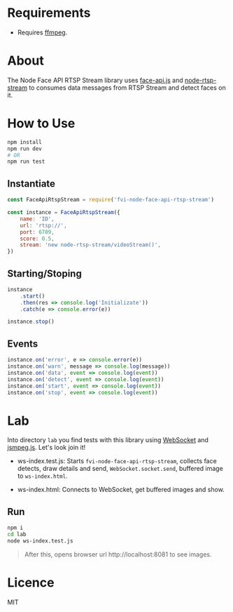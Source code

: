 # Requirements

-   Requires [ffmpeg](https://ffmpeg.org/).

# About

The Node Face API RTSP Stream library uses [face-api.js](https://justadudewhohacks.github.io/face-api.js/docs/index.html) and [node-rtsp-stream](https://github.com/kyriesent/node-rtsp-stream#readme) to consumes data messages from RTSP Stream and detect faces on it.

# How to Use

```bash
npm install
npm run dev
# OR
npm run test
```

## Instantiate

```javascript
const FaceApiRtspStream = require('fvi-node-face-api-rtsp-stream')

const instance = FaceApiRtspStream({
    name: 'ID',
    url: 'rtsp://',
    port: 6789,
    score: 0.5,
    stream: 'new node-rtsp-stream/videoStream()',
})
```

## Starting/Stoping

```javascript
instance
    .start()
    .then(res => console.log('Initializate'))
    .catch(e => console.error(e))

instance.stop()
```

## Events

```javascript
instance.on('error', e => console.error(e))
instance.on('warn', message => console.log(message))
instance.on('data', event => console.log(event))
instance.on('detect', event => console.log(event))
instance.on('start', event => console.log(event))
instance.on('stop', event => console.log(event))
```

# Lab

Into directory `lab` you find tests with this library using [WebSocket](https://github.com/websockets/ws) and [jsmpeg.js](https://github.com/phoboslab/jsmpeg). Let's look join it!

-   ws-index.test.js: Starts `fvi-node-face-api-rtsp-stream`, collects face detects, draw details and send, `WebSocket.socket.send`, buffered image to `ws-index.html`.

-   ws-index.html: Connects to WebSocket, get buffered images and show.

## Run

```bash
npm i
cd lab
node ws-index.test.js
```

> After this, opens browser url http://localhost:8081 to see images.

# Licence

MIT
